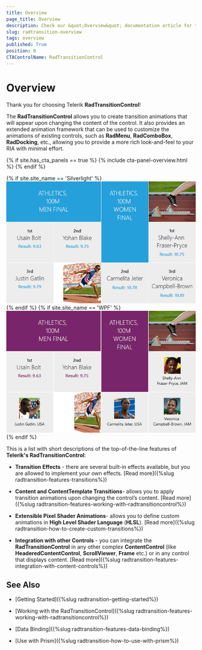 ```yaml
---
title: Overview
page_title: Overview
description: Check our &quot;Overview&quot; documentation article for the RadTransitionControl {{ site.framework_name }} control.
slug: radtransition-overview
tags: overview
published: True
position: 0
CTAControlName: RadTransitionControl
---
```


# Overview

Thank you for choosing Telerik __RadTransitionControl__!

The __RadTransitionControl__ allows you to create transition animations that will appear upon changing the content of the control. It also provides an extended animation framework that can be used to customize the animations of existing controls, such as __RadMenu__, __RadComboBox__, __RadDocking__, etc., allowing you to provide a more rich look-and-feel to your RIA with minimal effort.

{% if site.has_cta_panels == true %}
{% include cta-panel-overview.html %}
{% endif %}

{% if site.site_name == 'Silverlight' %}
![{{ site.framework_name }} RadTransitionControl Overview](images/RadTransition_Overview_02.png)
{% endif %}
{% if site.site_name == 'WPF' %}
![{{ site.framework_name }} RadTransitionControl Overview](images/RadTransition_Overview_02_WPF.png)
{% endif %}

This is a list with short descriptions of the top-of-the-line features of __Telerik's RadTransitionControl__:

* __Transition Effects__ - there are several built-in effects available, but you are allowed to implement your own effects. [Read more]({%slug radtransition-features-transitions%})

* __Content and ContentTemplate Transitions__- allows you to apply transition animations upon changing the control’s content. [Read more]({%slug radtransition-features-working-with-radtransitioncontrol%})

* __Extensible Pixel Shader Animations__- allows you to define custom animations in __High Level Shader Language__ (__HLSL__). [Read more]({%slug radtransition-how-to-create-custom-transitions%})

* __Integration with other Controls__ - you can integrate the __RadTransitionControl__ in any other complex __ContentControl__ (like __HeaderedContentControl__, __ScrollViewer__, __Frame__ etc.) or in any control that displays content. [Read more]({%slug radtransition-features-integration-with-content-controls%})

## See Also

 * [Getting Started]({%slug radtransition-getting-started%})

 * [Working with the RadTransitionControl]({%slug radtransition-features-working-with-radtransitioncontrol%})

 * [Data Binding]({%slug radtransition-features-data-binding%})

 * [Use with Prism]({%slug radtransition-how-to-use-with-prism%})
